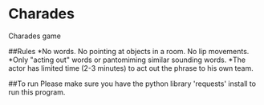 # Charades
Charades game

##Rules
*No words. No pointing at objects in a room. No lip movements.
*Only "acting out" words or pantomiming similar sounding words.
*The actor has limited time (2-3 minutes) to act out the phrase to his own team.

##To run
Please make sure you have the python library 'requests' install to run this program.
